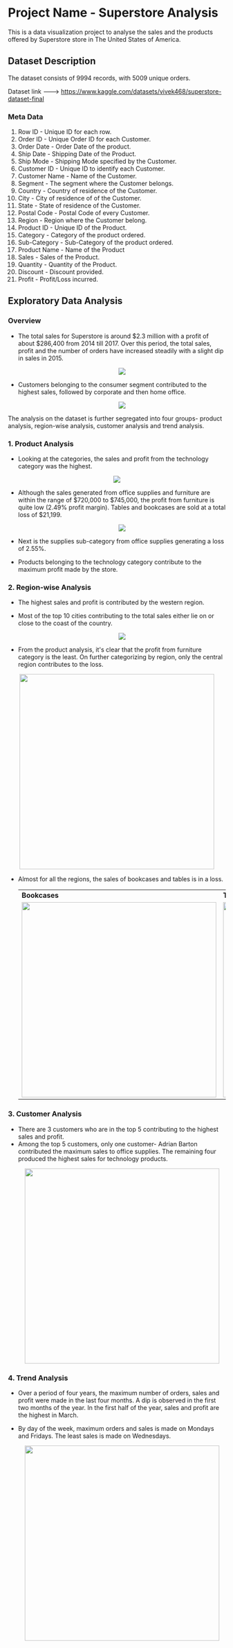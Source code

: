 # Project Name - Superstore Analysis

This is a data visualization project to analyse the sales and the products offered by Superstore store in The United States of America.  

## Dataset Description

The dataset consists of 9994 records, with 5009 unique orders. 

Dataset link ---> https://www.kaggle.com/datasets/vivek468/superstore-dataset-final

### Meta Data

1. Row ID - Unique ID for each row.
2. Order ID - Unique Order ID for each Customer.
3. Order Date - Order Date of the product.
4. Ship Date - Shipping Date of the Product.
5. Ship Mode - Shipping Mode specified by the Customer.
6. Customer ID - Unique ID to identify each Customer.
7. Customer Name - Name of the Customer.
8. Segment - The segment where the Customer belongs.
9. Country - Country of residence of the Customer.
10. City - City of residence of of the Customer.
11. State - State of residence of the Customer.
12. Postal Code - Postal Code of every Customer.
13. Region - Region where the Customer belong.
14. Product ID - Unique ID of the Product.
15. Category - Category of the product ordered.
16. Sub-Category - Sub-Category of the product ordered.
17. Product Name - Name of the Product
18. Sales - Sales of the Product.
19. Quantity - Quantity of the Product.
20. Discount - Discount provided.
21. Profit - Profit/Loss incurred.

## Exploratory Data Analysis

### Overview

* The total sales for Superstore is around $2.3 million with a profit of about $286,400 from 2014 till 2017. Over this period, the total sales, profit and the number of orders have increased steadily with a slight dip in sales in 2015.
   <p align ="center">
  <img src="https://user-images.githubusercontent.com/105280450/198371972-6f7d0dc1-a36b-4ce6-91cc-80d745109b93.png">
  </p>
* Customers belonging to the consumer segment contributed to the highest sales, followed by corporate and then home office.

  <p align ="center">
  <img src="https://user-images.githubusercontent.com/105280450/198065112-49443884-aed7-4e05-877e-f0c583c981c0.png">
  </p>

  
The analysis on the dataset is further segregated into four groups- product analysis, region-wise analysis, customer analysis and trend analysis.

###  1. Product Analysis

* Looking at the categories, the sales and profit from the technology category was the highest. 
 <p align="center">
   <img src= "https://user-images.githubusercontent.com/105280450/198070006-17a3907d-2afb-45b7-9463-cab58f870f80.png">
  </p>

* Although the sales generated from office supplies and furniture are within the range of $720,000 to $745,000, the profit from furniture is quite low (2.49% profit margin). Tables and bookcases are sold at a total loss of $21,199.

   <p align="center">
     <img src= "https://user-images.githubusercontent.com/105280450/198066738-109a8c59-240e-4928-9d25-5ce198e4804c.png">
  </p>
* Next is the supplies sub-category from office supplies generating a loss of 2.55%.
* Products belonging to the technology category contribute to the maximum profit made by the store.

 ###  2. Region-wise Analysis

* The highest sales and profit is contributed by the western region.
* Most of the top 10 cities contributing to the total sales either lie on or close to the coast of the country.
  <p align="center">
     <img src= "https://user-images.githubusercontent.com/105280450/198495750-ac4b4d8d-81b8-4b56-a206-3542ec8783ba.png">
  </p>
  
* From the product analysis, it's clear that the profit from furniture category is the least. On  further categorizing by region, only the central region contributes to the loss. 
 <p align="center">
   <img src= "https://user-images.githubusercontent.com/105280450/198092764-e9ca7b90-8601-4234-b3fe-ec2a54a87002.png" height = 450>
 </p>
  
* Almost for all the regions, the sales of bookcases and tables is in a loss.
  <table>
    <tr>
      <td> <b>Bookcases</b> </td>
      <td> <b>Tables</b> </td>
    </tr>
    
    <tr>
     <td><img src="https://user-images.githubusercontent.com/105280450/198095619-2b9dbca7-91e8-4f9a-9112-0e7023f6028f.png" height = 450></td>
     <td><img src="https://user-images.githubusercontent.com/105280450/198095745-935a67dd-d118-456a-9c4c-e463a1d565ff.png" height = 450></td>
    </tr>
   </table>

### 3. Customer Analysis

* There are 3 customers who are in the top 5 contributing to the highest sales and profit.
* Among the top 5 customers, only one customer- Adrian Barton contributed the maximum sales to office supplies. The remaining four produced the highest sales for         technology products.
   <p align="center">
   <img src= "https://user-images.githubusercontent.com/105280450/198107336-3be63b95-2346-4edb-9bae-d6d96f35962e.png" height= 450>
  </p>
  
### 4. Trend Analysis

* Over a period of four years, the maximum number of orders, sales and profit were made in the last four months. A dip is observed in the first two months of the year.   In the first half of the year, sales and profit are the highest in March.
* By day of the week, maximum orders and sales is made on Mondays and Fridays. The least sales is made on Wednesdays. 

  <p align="center">
   <img src= "https://user-images.githubusercontent.com/105280450/198364375-bc27d6bc-59c2-45af-9784-aea288b7088c.png" height= 450>
  </p>
  
